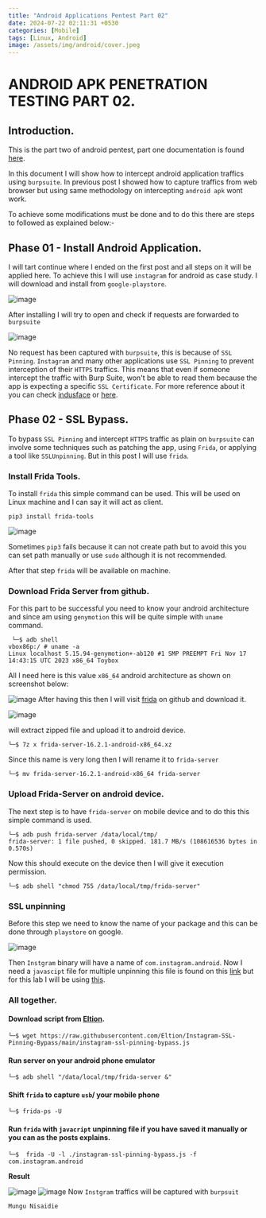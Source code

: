 ```yaml
---
title: "Android Applications Pentest Part 02"
date: 2024-07-22 02:11:31 +0530
categories: [Mobile]
tags: [Linux, Android]
image: /assets/img/android/cover.jpeg
---
```


# ANDROID APK PENETRATION TESTING PART 02.
## Introduction.
This is the part two of android pentest, part one documentation is found [here](https://gemstone-source.github.io/android-pentest/). <br>

In this document I will show how to intercept android application traffics using `burpsuite`. In previous post I showed how to capture traffics from web browser but using same methodology on intercepting `android apk` wont work. <br>

To achieve some modifications must be done and to do this there are steps to followed as explained below:-
## Phase 01 - Install Android Application.
I will tart continue where I ended on the first post and all steps on it will be applied here. To achieve this I will use `instagram` for android as case study. I will download and install from `google-playstore`.
 
![image](/assets/img/android/001.png)

After installing I will try to open and check if requests are forwarded to `burpsuite` 

![image](/assets/img/android/002.png)

No request has been captured with `burpsuite`, this is because of `SSL Pinning`.  `Instagram` and many other applications use `SSL Pinning` to prevent interception of their `HTTPS` traffics. This means that even if someone intercept the traffic with Burp Suite, won't be able to read them because the app is expecting a specific `SSL Certificate`. For more reference about it you can check  [indusface](https://www.indusface.com/learning/what-is-ssl-pinning-a-quick-walk-through/) or [here](https://medium.com/@anandgaur22/ssl-pinning-in-android-14851dc41703).

## Phase 02 - SSL Bypass.
To bypass `SSL Pinning` and intercept `HTTPS` traffic as plain on `burpsuite` can involve some techniques such as patching the app, using `Frida`, or applying a tool like `SSLUnpinning`. But in this post I will use `frida`. 

### Install Frida Tools.
To install `frida` this simple command can be used. This will be used on Linux machine and I can say it will act as client.

```
pip3 install frida-tools
```

![image](/assets/img/android/006.png)

Sometimes `pip3` fails because it can not create path but to avoid this you can set path manually or use `sudo` although it is not recommended. <br> 

After that step `frida` will be available on machine.

### Download Frida Server from github.
For this part to be successful you need to know your android architecture and since am using `genymotion` this will be quite simple with `uname` command.

```
 └─$ adb shell
vbox86p:/ # uname -a 
Linux localhost 5.15.94-genymotion+-ab120 #1 SMP PREEMPT Fri Nov 17 14:43:15 UTC 2023 x86_64 Toybox
```

All I need here is this value `x86_64` android architecture as shown on screenshot below:

![image](/assets/img/android/008.png)
After having this then I will visit [frida](https://github.com/frida/frida/releases) on github and download it.

![image](/assets/img/android/007.png)

will extract zipped file and upload it to android device.

```
└─$ 7z x frida-server-16.2.1-android-x86_64.xz
```

Since this name is very long then I will rename it to `frida-server`

```
└─$ mv frida-server-16.2.1-android-x86_64 frida-server 
```

### Upload Frida-Server on android device.
The next step is to have `frida-server` on mobile device and to do this this simple command is used.

```
└─$ adb push frida-server /data/local/tmp/
frida-server: 1 file pushed, 0 skipped. 181.7 MB/s (108616536 bytes in 0.570s)
```

Now this should execute on the device then I will give it execution permission.

```
└─$ adb shell "chmod 755 /data/local/tmp/frida-server"
```

### SSL unpinning 
Before this step we need to know the name of your package and this can be done through `playstore` on google.

![image](/assets/img/android/003.png)

Then `Instgram` binary will have a name of `com.instagram.android`.
Now I need a `javascipt`  file for multiple unpinning this file is found on  this [link](https://codeshare.frida.re/@akabe1/frida-multiple-unpinning) but for this lab I will be using [this](https://github.com/Eltion/Instagram-SSL-Pinning-Bypass).

### All together.

#### Download script from [Eltion](https://github.com/Eltion/Instagram-SSL-Pinning-Bypass).

```
└─$ wget https://raw.githubusercontent.com/Eltion/Instagram-SSL-Pinning-Bypass/main/instagram-ssl-pinning-bypass.js
```

#### Run server on your android phone emulator

```
└─$ adb shell "/data/local/tmp/frida-server &"
```

#### Shift `frida` to capture `usb`/ your mobile phone

```
└─$ frida-ps -U
```

#### Run `frida` with `javacript` unpinning file if you have saved it manually or you can as the posts explains.

```
└─$  frida -U -l ./instagram-ssl-pinning-bypass.js -f com.instagram.android 
```

**Result**

![image](/assets/img/android/005.png)
![image](/assets/img/android/004.png)
Now `Instgram` traffics will be captured with `burpsuit`
```
Mungu Nisaidie
```